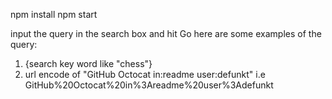 npm install
npm start

input the query in the search box and hit Go
here are some examples of the query:
1. {search key word like "chess"}
2. url encode of "GitHub Octocat in:readme user:defunkt"
   i.e GitHub%20Octocat%20in%3Areadme%20user%3Adefunkt
